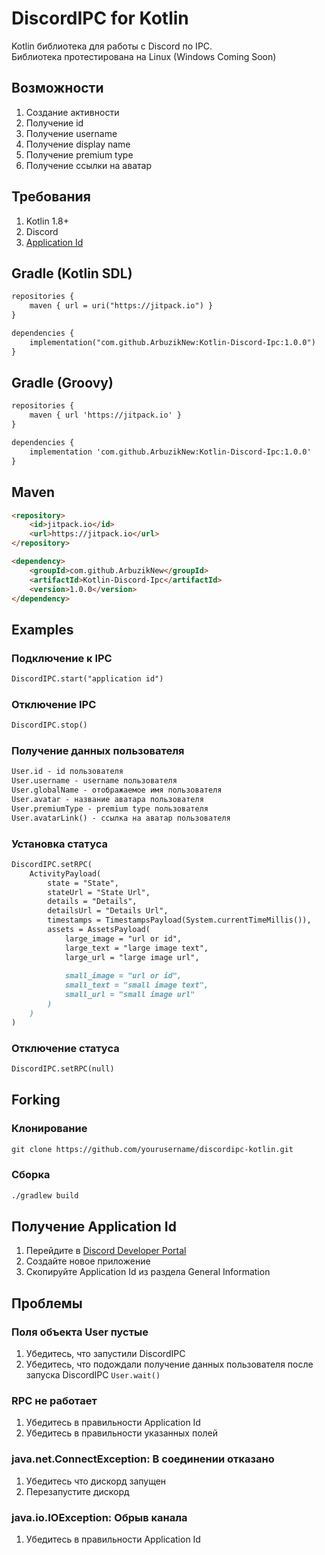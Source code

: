 # DiscordIPC for Kotlin

Kotlin библиотека для работы с Discord по IPC.\
Библиотека протестирована на Linux (Windows Coming Soon)

## Возможности
1. Создание активности
2. Получение id
3. Получение username
4. Получение display name
5. Получение premium type
6. Получение ссылки на аватар

## Требования
1. Kotlin 1.8+
2. Discord
3. [Application Id](https://discord.com/developers/applications)

## Gradle (Kotlin SDL)
```markdown
repositories {
    maven { url = uri("https://jitpack.io") }
}

dependencies {
    implementation("com.github.ArbuzikNew:Kotlin-Discord-Ipc:1.0.0")
}
```

## Gradle (Groovy)
```markdown
repositories {
    maven { url 'https://jitpack.io' }
}

dependencies {
    implementation 'com.github.ArbuzikNew:Kotlin-Discord-Ipc:1.0.0'
}
```

## Maven
```markdown
<repository>
	<id>jitpack.io</id>
    <url>https://jitpack.io</url>
</repository>

<dependency>
    <groupId>com.github.ArbuzikNew</groupId>
    <artifactId>Kotlin-Discord-Ipc</artifactId>
    <version>1.0.0</version>
</dependency>
```

## Examples
### Подключение к IPC
```markdown
DiscordIPC.start("application id")
```

### Отключение IPC
```markdown
DiscordIPC.stop()
```

### Получение данных пользователя
```markdown
User.id - id пользователя
User.username - username пользователя
User.globalName - отображаемое имя пользователя
User.avatar - название аватара пользователя
User.premiumType - premium type пользователя
User.avatarLink() - ссылка на аватар пользователя
```

### Установка статуса
```markdown
DiscordIPC.setRPC(
    ActivityPayload(
        state = "State",
        stateUrl = "State Url",
        details = "Details",
        detailsUrl = "Details Url",
        timestamps = TimestampsPayload(System.currentTimeMillis()),
        assets = AssetsPayload(
            large_image = "url or id",
            large_text = "large image text",
            large_url = "large image url",
                
            small_image = "url or id",
            small_text = "small image text",
            small_url = "small image url"
        )
    )
)
```

### Отключение статуса
```markdown
DiscordIPC.setRPC(null)
```

## Forking
### Клонирование
```markdown
git clone https://github.com/yourusername/discordipc-kotlin.git
```

### Сборка
```markdown
./gradlew build
```

## Получение Application Id
1. Перейдите в [Discord Developer Portal](https://discord.com/developers/applications)
2. Создайте новое приложение
3. Скопируйте Application Id из раздела General Information

## Проблемы
### Поля объекта User пустые
1. Убедитесь, что запустили DiscordIPC
2. Убедитесь, что подождали получение данных пользователя после запуска DiscordIPC `User.wait()`

### RPC не работает
1. Убедитесь в правильности Application Id
2. Убедитесь в правильности указанных полей

### java.net.ConnectException: В соединении отказано
1. Убедитесь что дискорд запущен
2. Перезапустите дискорд

### java.io.IOException: Обрыв канала
1. Убедитесь в правильности Application Id
